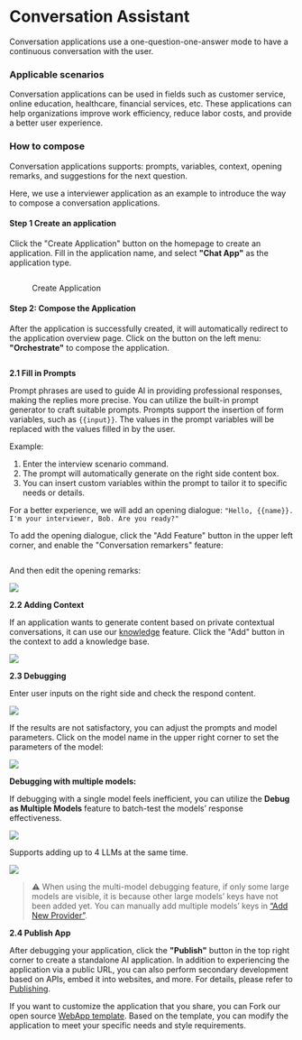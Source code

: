 # Conversation Assistant

Conversation applications use a one-question-one-answer mode to have a continuous conversation with the user.
<!-- TODO CN IMG -->
### Applicable scenarios

Conversation applications can be used in fields such as customer service, online education, healthcare, financial services, etc. These applications can help organizations improve work efficiency, reduce labor costs, and provide a better user experience.

### How to compose

Conversation applications supports: prompts, variables, context, opening remarks, and suggestions for the next question.

Here, we use a interviewer application as an example to introduce the way to compose a conversation applications.

#### Step 1 Create an application

Click the "Create Application" button on the homepage to create an application. Fill in the application name, and select **"Chat App"** as the application type.

<figure><img src="../../../img/chat-app.png" alt=""><figcaption><p>Create Application</p></figcaption></figure>

#### Step 2: Compose the Application

After the application is successfully created, it will automatically redirect to the application overview page. Click on the button on the left menu: **"Orchestrate"** to compose the application.

<figure><img src="../../../img/compose-the-app.png" alt=""><figcaption></figcaption></figure>

**2.1 Fill in Prompts**

Prompt phrases are used to guide AI in providing professional responses, making the replies more precise. You can utilize the built-in prompt generator to craft suitable prompts. Prompts support the insertion of form variables, such as `{{input}}`. The values in the prompt variables will be replaced with the values filled in by the user.

Example:

1. Enter the interview scenario command.
2. The prompt will automatically generate on the right side content box.
3. You can insert custom variables within the prompt to tailor it to specific needs or details.

For a better experience, we will add an opening dialogue: `"Hello, {{name}}. I'm your interviewer, Bob. Are you ready?"`

To add the opening dialogue, click the "Add Feature" button in the upper left corner, and enable the "Conversation remarkers" feature:

<figure><img src="../../../img/conversation-remarkers.png" alt=""><figcaption></figcaption></figure>

And then edit the opening remarks:

![](../../../img/conversation-options.png)

**2.2 Adding Context**

If an application wants to generate content based on private contextual conversations, it can use our [knowledge](../knowledge-base/) feature. Click the "Add" button in the context to add a knowledge base.

![](../../../img/context.png)

**2.3 Debugging**

Enter user inputs on the right side and check the respond content.

![](../../../img/debug.png)

If the results are not satisfactory, you can adjust the prompts and model parameters. Click on the model name in the upper right corner to set the parameters of the model:

![](../../../img/adjust-model-parameters.png)

**Debugging with multiple models:**

If debugging with a single model feels inefficient, you can utilize the **Debug as Multiple Models** feature to batch-test the models’ response effectiveness.

![](../../../img/multiple-models.png)

Supports adding up to 4 LLMs at the same time.

![](../../../img/multiple-models-2.png)

> ⚠️ When using the multi-model debugging feature, if only some large models are visible, it is because other large models’ keys have not been added yet. You can manually add multiple models’ keys in [“Add New Provider”](https://docs.dify.ai/guides/model-configuration/new-provider).

**2.4 Publish App**

After debugging your application, click the **"Publish"** button in the top right corner to create a standalone AI application. In addition to experiencing the application via a public URL, you can also perform secondary development based on APIs, embed it into websites, and more. For details, please refer to [Publishing](https://docs.dify.ai/guides/application-publishing).

If you want to customize the application that you share, you can Fork our open source [WebApp template](https://github.com/langgenius/webapp-conversation). Based on the template, you can modify the application to meet your specific needs and style requirements.
